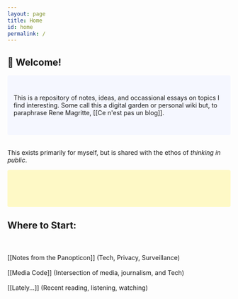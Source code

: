 ```yaml
---
layout: page
title: Home
id: home
permalink: /
---
```


## 🌱 Welcome!

<p style="padding: 3em 1em; background: #f5f7ff; border-radius: 4px;">
This is a repository of notes, ideas, and occassional essays on topics I find interesting. Some call this a digital garden or personal wiki but, to paraphrase Rene Magritte, [[Ce n'est pas un blog]].

<br>This exists primarily for myself, but is shared with the ethos of <i>thinking in public</i>.

</p>

<p style="padding: 3em 1em; background: #FFEB3B48; border-radius: 4px;">
  <body>
  <h2>Where to Start:</h2>
  <br>
  <br> [[Notes from the Panopticon]] (Tech, Privacy, Surveillance)
  <br>
  <br> [[Media Code]] (Intersection of media, journalism, and Tech)
  <br>
  <br> [[Lately...]] (Recent reading, listening, watching)
  </body>
</p>

<style>
  .wrapper {
    max-width: 46em;
  }
</style>
